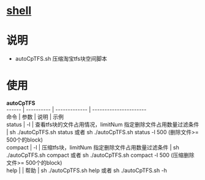 # [shell](https://github.com/shuchun/shell)   

# 说明    
* autoCpTFS.sh   压缩淘宝tfs块空间脚本   

# 使用    
**autoCpTFS**    
------ | ---------- | ------------- | ----------------------    
 命令  |   参数     |   说明        | 示例     
 status | -l <limitNum>  |  查看tfs块的文件占用情况，limitNum 指定删除文件占用数量过滤条件  |  sh ./autoCpTFS.sh status 或者 sh ./autoCpTFS.sh status -l 500 (删除文件>= 500个的block)     
compact |  -l <limitNum> |  压缩tfs块，limitNum 指定删除文件占用数量过滤条件 |  sh ./autoCpTFS.sh compact 或者 sh ./autoCpTFS.sh compact -l 500 (压缩删除文件>= 500个的block)       
help   |     |   帮助   | sh ./autoCpTFS.sh help 或者 sh ./autoCpTFS.sh -h        

